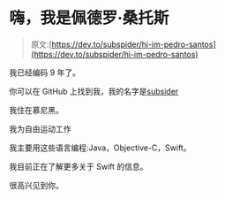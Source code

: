 # 嗨，我是佩德罗·桑托斯

> 原文:[https://dev.to/subspider/hi-im-pedro-santos](https://dev.to/subspider/hi-im-pedro-santos)

我已经编码 9 年了。

你可以在 GitHub 上找到我，我的名字是[subsider](https://github.com/subspider)

我住在慕尼黑。

我为自由运动工作

我主要用这些语言编程:Java，Objective-C，Swift。

我目前正在了解更多关于 Swift 的信息。

很高兴见到你。